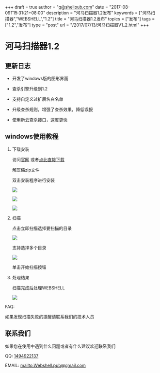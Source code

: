 +++
draft = true
author = "q@shellpub.com"
date = "2017-08-09T15:31:21+08:00"
description = "河马扫描器1.2发布"
keywords = ["河马扫描器","WEBSHELL","1.2"]
title = "河马扫描器1.2发布"
topics = ["发布"]
tags = ["1.2","发布"]
type = "post"
url = "/2017/07/13/河马扫描器V1_2.html"
+++

# 河马扫描器1.2

## 更新日志

* 开发了windows版的图形界面

* 查杀引擎升级到1.2
 * 支持自定义过扩展名白名单  
 * 升级查杀规则，增强了查杀效果，降低误报
 
* 使用新云查杀接口，速度更快
	
## windows使用教程

1. 下载安装 

	访问[官网](http://www.shellpub.com) 或者[点此直接下载](http://down.shellpub.com/hm-ui/1.2.0/HemaSetup1.2.0.zip)
		
	解压缩zip文件
	
	双击安装程序进行安装

	![](http://storage1.imgchr.com/EXqZ8.png)

	![](http://storage1.imgchr.com/EXHqf.png)

	![](http://storage1.imgchr.com/EX7sP.png)

2. 扫描

	点击立即扫描选择要扫描的目录

	![](http://storage1.imgchr.com/EXvGj.png)

	支持选择多个目录

	![](http://storage1.imgchr.com/EXOIg.png)

	单击开始扫描按钮


3. 处理结果

	扫描完成后处理WEBSHELL
	
	![](http://storage1.imgchr.com/EXLdS.png)
	

FAQ:

   如果发现扫描失败的提醒请联系我们的技术人员


## 联系我们

 如果您在使用中遇到什么问题或者有什么建议欢迎联系我们

QQ: [1494922137](tencent://message/?uin=1494922137&Site=&Menu=yes)  

EMAIL: <mailto:Webshell.pub@gmail.com>
